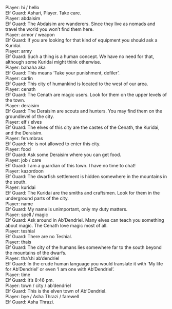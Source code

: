 Player: hi / hello  
Elf Guard: Ashari, Player. Take care.  
Player: abdaisim  
Elf Guard: The Abdaisim are wanderers. Since they live as nomads and travel the world you won’t find them here.  
Player: armor / weapon  
Elf Guard: If you are looking for that kind of equipment you should ask a Kuridai.  
Player: army  
Elf Guard: Such a thing is a human concept. We have no need for that, although some Kuridai might think otherwise.  
Player: bahaha aka  
Elf Guard: This means ‘Take your punishment, defiler’.  
Player: carlin  
Elf Guard: This city of humankind is located to the west of our area.  
Player: cenath  
Elf Guard: The Cenath are magic users. Look for them on the upper levels of the town.  
Player: deraisim  
Elf Guard: The Deraisim are scouts and hunters. You may find them on the groundlevel of the city.  
Player: elf / elves  
Elf Guard: The elves of this city are the castes of the Cenath, the Kuridai, and the Deraisim.  
Player: ferumbras  
Elf Guard: He is not allowed to enter this city.  
Player: food  
Elf Guard: Ask some Deraisim where you can get food.  
Player: job / care  
Elf Guard: I am a guardian of this town. I have no time to chat!  
Player: kazordoon  
Elf Guard: The dwarfish settlement is hidden somewhere in the mountains in the south.  
Player: kuridai  
Elf Guard: The Kuridai are the smiths and craftsmen. Look for them in the underground parts of the city.  
Player: name  
Elf Guard: My name is unimportant, only my duty matters.  
Player: spell / magic  
Elf Guard: Ask around in Ab’Dendriel. Many elves can teach you something about magic. The Cenath love magic most of all.  
Player: teshial  
Elf Guard: There are no Teshial.  
Player: thais  
Elf Guard: The city of the humans lies somewhere far to the south beyond the mountains of the dwarfs.  
Player: tha’shi ab’dendriel  
Elf Guard: In the crude human language you would translate it with ‘My life for Ab’Dendriel’ or even ‘I am one with Ab’Dendriel’.  
Player: time  
Elf Guard: It’s 8:46 pm.  
Player: town / city / ab’dendriel  
Elf Guard: This is the elven town of Ab’Dendriel.  
Player: bye / Asha Thrazi / farewell  
Elf Guard: Asha Thrazi.  
